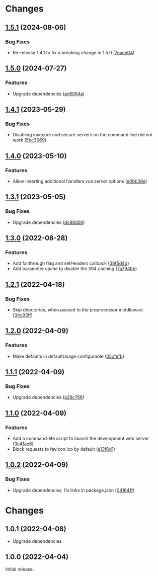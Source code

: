 # Changes

## [1.5.1](https://github.com/prantlf/requirejs-esm/compare/v1.4.1...v1.5.1) (2024-08-06)

### Bug Fixes

* Re-release 1.4.1 to fix a breaking change in 1.5.0 ([7eace04](https://github.com/prantlf/requirejs-esm/commit/7eace04f757c7a436a369db787935422f519d2de))

## [1.5.0](https://github.com/prantlf/requirejs-esm-preprocessor/compare/v1.4.1...v1.5.0) (2024-07-27)

### Features

* Upgrade dependencies ([ac6054a](https://github.com/prantlf/requirejs-esm-preprocessor/commit/ac6054a837869a8eee9e0fb1763af282c7baa836))

## [1.4.1](https://github.com/prantlf/requirejs-esm-preprocessor/compare/v1.4.0...v1.4.1) (2023-05-29)

### Bug Fixes

* Disabling insecure and secure servers on the command line did not work ([5bc3069](https://github.com/prantlf/requirejs-esm-preprocessor/commit/5bc3069551415122e9207901578252d0a55207af))

## [1.4.0](https://github.com/prantlf/requirejs-esm-preprocessor/compare/v1.3.1...v1.4.0) (2023-05-10)

### Features

* Allow inserting additional handlers vua server options ([e0bb38e](https://github.com/prantlf/requirejs-esm-preprocessor/commit/e0bb38e290f4fdec49b3d6c308d94badd9f61982))

## [1.3.1](https://github.com/prantlf/requirejs-esm-preprocessor/compare/v1.3.0...v1.3.1) (2023-05-05)

### Bug Fixes

* Upgrade dependencies ([dc98d06](https://github.com/prantlf/requirejs-esm-preprocessor/commit/dc98d06b1dd4969489bb7bb2860d6491ba424858))

## [1.3.0](https://github.com/prantlf/requirejs-esm-preprocessor/compare/v1.2.1...v1.3.0) (2022-08-28)

### Features

* Add failthrough flag and setHeaders callback ([38f5d4d](https://github.com/prantlf/requirejs-esm-preprocessor/commit/38f5d4dc6b68be7be22894a914add7d97681f94a))
* Add parameter cache to disable the 304 caching ([7a794bb](https://github.com/prantlf/requirejs-esm-preprocessor/commit/7a794bbd75bc1d5156fec3613fe0802061ec1200))

## [1.2.1](https://github.com/prantlf/requirejs-esm-preprocessor/compare/v1.2.0...v1.2.1) (2022-04-18)

### Bug Fixes

* Skip directories, when passed to the preprocessor middleware ([34c93ff](https://github.com/prantlf/requirejs-esm-preprocessor/commit/34c93ff332b53a55d3c4e502d81d2d440dc75966))

## [1.2.0](https://github.com/prantlf/requirejs-esm-preprocessor/compare/v1.1.1...v1.2.0) (2022-04-09)

### Features

* Make defaults in defaultUsage configurable ([35cfefb](https://github.com/prantlf/requirejs-esm-preprocessor/commit/35cfefbf98b0af659fcfe972fc035ec0fad3881a))

## [1.1.1](https://github.com/prantlf/requirejs-esm-preprocessor/compare/v1.1.0...v1.1.1) (2022-04-09)

### Bug Fixes

* Upgrade dependencies ([a28c766](https://github.com/prantlf/requirejs-esm-preprocessor/commit/a28c76651726b4a1b3481cc841047d67993d60bd))

## [1.1.0](https://github.com/prantlf/requirejs-esm-preprocessor/compare/v1.0.2...v1.1.0) (2022-04-09)

### Features

* Add a command-lite script to launch the development web server ([3c41ae6](https://github.com/prantlf/requirejs-esm-preprocessor/commit/3c41ae60f5029cf43a241e4ef44a71fb8eb47894))
* Block requests to favicon.ico by default ([e13f6d1](https://github.com/prantlf/requirejs-esm-preprocessor/commit/e13f6d1bc6ffc16536ca709e800b7e46e99b2cdd))

## [1.0.2](https://github.com/prantlf/requirejs-esm-preprocessor/compare/v1.0.1...v1.0.2) (2022-04-09)

### Bug Fixes

* Upgrade dependencies, fix links in package.json ([041641f](https://github.com/prantlf/requirejs-esm-preprocessor/commit/041641f0267e63231a2ee18a3d1fe99de5f0d6d6))

# Changes

## 1.0.1 (2022-04-08)

* Upgrade dependencies

## 1.0.0 (2022-04-04)

Initial release.
